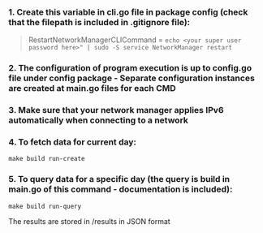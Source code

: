 
### **1. Create this variable in cli.go file in package config (check that the filepath is included in .gitignore file):**
> RestartNetworkManagerCLICommand = `echo <your super user password here>" | sudo -S service NetworkManager restart`

### **2. The configuration of program execution is up to config.go file under config package - Separate configuration instances are created at main.go files for each CMD**

### **3. Make sure that your network manager applies IPv6 automatically when connecting to a network**

### **4. To fetch data for current day:**
`make build run-create`

### **5. To query data for a specific day (the query is build in main.go of this command - documentation is included):**
`make build run-query`

The results are stored in /results in JSON format
